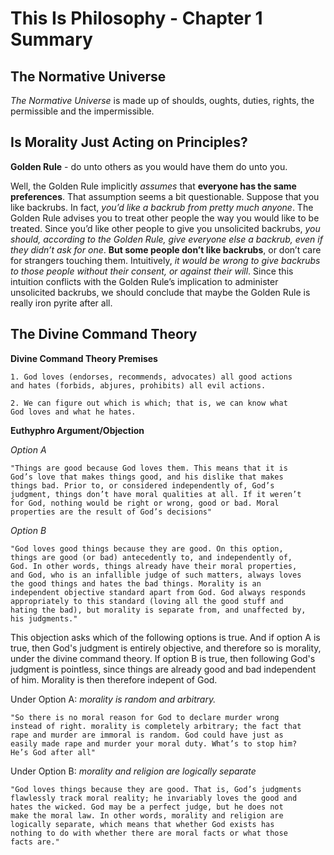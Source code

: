 # This Is Philosophy - Chapter 1 Summary

## The Normative Universe

*The Normative Universe* is made up of shoulds, oughts,
duties, rights, the permissible and the impermissible.

## Is Morality Just Acting on Principles?

**Golden Rule** - do unto others as you would have them do unto you.

Well, the Golden Rule implicitly *assumes* that **everyone has the same preferences**. That assumption seems a bit questionable. Suppose that you like backrubs. In fact, *you’d like a backrub from pretty much anyone*. The Golden Rule advises you to treat other people the way you would like to be treated. Since you’d like other people to give you unsolicited backrubs, *you should, according to the Golden Rule, give everyone else a backrub, even if they didn’t ask for one*. **But some people don’t like backrubs**, or don’t care for strangers touching them. Intuitively, *it would be wrong to give backrubs to those people without their consent, or against their will*. Since this intuition conflicts with the Golden Rule’s implication to administer unsolicited backrubs, we should conclude that maybe the Golden Rule is really iron pyrite after all.

## The Divine Command Theory

**Divine Command Theory Premises**

    1. God loves (endorses, recommends, advocates) all good actions
    and hates (forbids, abjures, prohibits) all evil actions.

    2. We can figure out which is which; that is, we can know what
    God loves and what he hates.

**Euthyphro Argument/Objection**

*Option A*

    "Things are good because God loves them. This means that it is
    God’s love that makes things good, and his dislike that makes
    things bad. Prior to, or considered independently of, God’s
    judgment, things don’t have moral qualities at all. If it weren’t
    for God, nothing would be right or wrong, good or bad. Moral
    properties are the result of God’s decisions"

*Option B*

    "God loves good things because they are good. On this option,
    things are good (or bad) antecedently to, and independently of,
    God. In other words, things already have their moral properties,
    and God, who is an infallible judge of such matters, always loves
    the good things and hates the bad things. Morality is an
    independent objective standard apart from God. God always responds
    appropriately to this standard (loving all the good stuff and
    hating the bad), but morality is separate from, and unaffected by,
    his judgments."

This objection asks which of the following options is true. And if option A is true, then God's judgment is entirely objective, and therefore so is morality, under the divine command theory. If option B is true, then following God's judgment is pointless, since things are already good and bad independent of him. Morality is then therefore indepent of God.

Under Option A: *morality is random and arbitrary.*

    "So there is no moral reason for God to declare murder wrong
    instead of right. morality is completely arbitrary; the fact that
    rape and murder are immoral is random. God could have just as
    easily made rape and murder your moral duty. What’s to stop him?
    He’s God after all"

Under Option B: *morality and religion are logically separate*

    "God loves things because they are good. That is, God’s judgments
    flawlessly track moral reality; he invariably loves the good and
    hates the wicked. God may be a perfect judge, but he does not
    make the moral law. In other words, morality and religion are
    logically separate, which means that whether God exists has
    nothing to do with whether there are moral facts or what those
    facts are."
